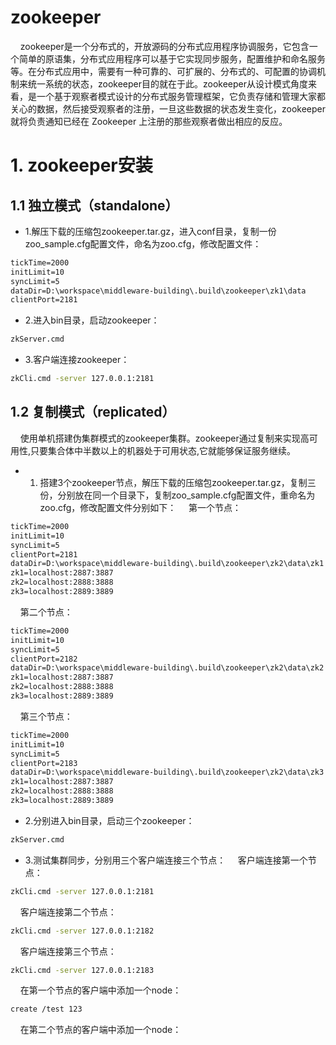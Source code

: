 zookeeper
=================
&nbsp;&nbsp;&nbsp;&nbsp;zookeeper是一个分布式的，开放源码的分布式应用程序协调服务，它包含一个简单的原语集，分布式应用程序可以基于它实现同步服务，配置维护和命名服务等。在分布式应用中，需要有一种可靠的、可扩展的、分布式的、可配置的协调机制来统一系统的状态，zookeeper目的就在于此。zookeeper从设计模式角度来看，是一个基于观察者模式设计的分布式服务管理框架，它负责存储和管理大家都关心的数据，然后接受观察者的注册，一旦这些数据的状态发生变化，zookeeper就将负责通知已经在 Zookeeper 上注册的那些观察者做出相应的反应。

# 1. zookeeper安装

## 1.1 独立模式（standalone）
- 1.解压下载的压缩包zookeeper.tar.gz，进入conf目录，复制一份zoo_sample.cfg配置文件，命名为zoo.cfg，修改配置文件：
~~~txt
tickTime=2000
initLimit=10
syncLimit=5
dataDir=D:\workspace\middleware-building\.build\zookeeper\zk1\data
clientPort=2181
~~~ 
- 2.进入bin目录，启动zookeeper：
~~~sh
zkServer.cmd
~~~
- 3.客户端连接zookeeper：
~~~sh
zkCli.cmd -server 127.0.0.1:2181
~~~
## 1.2 复制模式（replicated）
&nbsp;&nbsp;&nbsp;&nbsp;使用单机搭建伪集群模式的zookeeper集群。zookeeper通过复制来实现高可用性,只要集合体中半数以上的机器处于可用状态,它就能够保证服务继续。
- 1. 搭建3个zookeeper节点，解压下载的压缩包zookeeper.tar.gz，复制三份，分别放在同一个目录下，复制zoo_sample.cfg配置文件，重命名为zoo.cfg，修改配置文件分别如下：
&nbsp;&nbsp;&nbsp;&nbsp;第一个节点：
~~~txt
tickTime=2000
initLimit=10
syncLimit=5
clientPort=2181
dataDir=D:\workspace\middleware-building\.build\zookeeper\zk2\data\zk1
zk1=localhost:2887:3887
zk2=localhost:2888:3888
zk3=localhost:2889:3889
~~~ 
&nbsp;&nbsp;&nbsp;&nbsp;第二个节点：
~~~txt
tickTime=2000
initLimit=10
syncLimit=5
clientPort=2182
dataDir=D:\workspace\middleware-building\.build\zookeeper\zk2\data\zk2
zk1=localhost:2887:3887
zk2=localhost:2888:3888
zk3=localhost:2889:3889
~~~ 
&nbsp;&nbsp;&nbsp;&nbsp;第三个节点：
~~~txt
tickTime=2000
initLimit=10
syncLimit=5
clientPort=2183
dataDir=D:\workspace\middleware-building\.build\zookeeper\zk2\data\zk3
zk1=localhost:2887:3887
zk2=localhost:2888:3888
zk3=localhost:2889:3889
~~~ 
- 2.分别进入bin目录，启动三个zookeeper：
~~~sh
zkServer.cmd
~~~
- 3.测试集群同步，分别用三个客户端连接三个节点：
&nbsp;&nbsp;&nbsp;&nbsp;客户端连接第一个节点：
~~~sh
zkCli.cmd -server 127.0.0.1:2181
~~~
&nbsp;&nbsp;&nbsp;&nbsp;客户端连接第二个节点：
~~~sh
zkCli.cmd -server 127.0.0.1:2182
~~~
&nbsp;&nbsp;&nbsp;&nbsp;客户端连接第三个节点：
~~~sh
zkCli.cmd -server 127.0.0.1:2183
~~~
&nbsp;&nbsp;&nbsp;&nbsp;在第一个节点的客户端中添加一个node：
~~~sh
create /test 123
~~~
&nbsp;&nbsp;&nbsp;&nbsp;在第二个节点的客户端中添加一个node：

